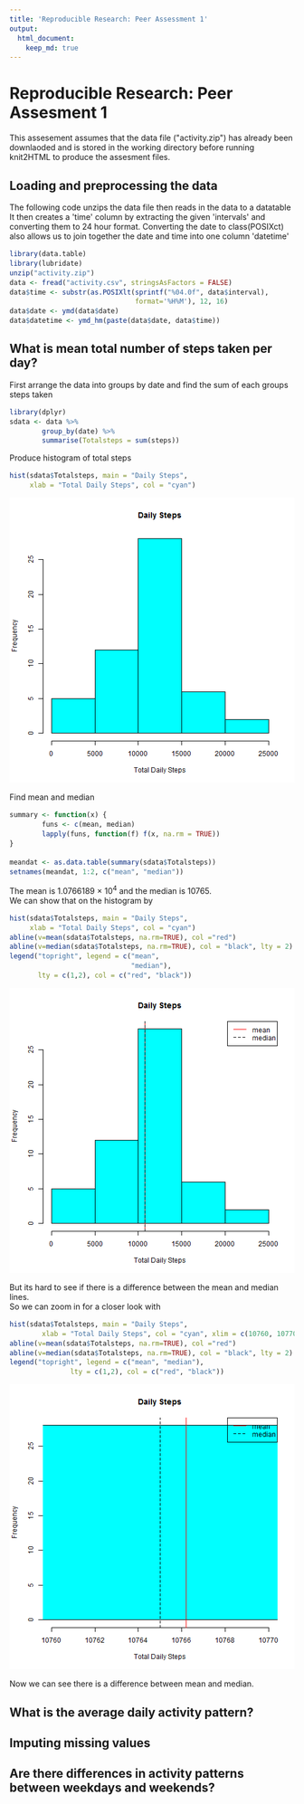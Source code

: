 ```yaml
---
title: 'Reproducible Research: Peer Assessment 1'
output:
  html_document:
    keep_md: true
---
```

# Reproducible Research: Peer Assesment 1

This assesement assumes that the data file ("activity.zip") has already been downlaoded and is stored in the working directory before running knit2HTML to produce the assesment files.

## Loading and preprocessing the data

The following code unzips the data file then reads in the data to a datatable 
It then creates a 'time' column by extracting the given 'intervals' and converting them to 24 hour format.
Converting the date to class(POSIXct) also allows us to join together the date and time into one column 'datetime'


```r
library(data.table)
library(lubridate)
unzip("activity.zip")
data <- fread("activity.csv", stringsAsFactors = FALSE)
data$time <- substr(as.POSIXlt(sprintf("%04.0f", data$interval), 
                               format='%H%M'), 12, 16)
data$date <- ymd(data$date)
data$datetime <- ymd_hm(paste(data$date, data$time))
```


## What is mean total number of steps taken per day?

First arrange the data into groups by date and find the sum of each groups steps taken


```r
library(dplyr)
sdata <- data %>%
        group_by(date) %>%
        summarise(Totalsteps = sum(steps))
```

Produce histogram of total steps    
     

```r
hist(sdata$Totalsteps, main = "Daily Steps",
     xlab = "Total Daily Steps", col = "cyan")
```

![plot of chunk unnamed-chunk-3](figure/unnamed-chunk-3-1.png) 

Find mean and median


```r
summary <- function(x) {
        funs <- c(mean, median)
        lapply(funs, function(f) f(x, na.rm = TRUE))
}

meandat <- as.data.table(summary(sdata$Totalsteps))
setnames(meandat, 1:2, c("mean", "median"))
```

The mean is 1.0766189 &times; 10<sup>4</sup> and the median is 10765.  
We can show that on the histogram by


```r
hist(sdata$Totalsteps, main = "Daily Steps",
     xlab = "Total Daily Steps", col = "cyan")
abline(v=mean(sdata$Totalsteps, na.rm=TRUE), col ="red")
abline(v=median(sdata$Totalsteps, na.rm=TRUE), col = "black", lty = 2)
legend("topright", legend = c("mean",
                              "median"), 
       lty = c(1,2), col = c("red", "black"))
```

![plot of chunk unnamed-chunk-5](figure/unnamed-chunk-5-1.png) 

But its hard to see if there is a difference between the mean and median lines.  
So we can zoom in for a closer look with


```r
hist(sdata$Totalsteps, main = "Daily Steps",
        xlab = "Total Daily Steps", col = "cyan", xlim = c(10760, 10770))
abline(v=mean(sdata$Totalsteps, na.rm=TRUE), col ="red")
abline(v=median(sdata$Totalsteps, na.rm=TRUE), col = "black", lty = 2)
legend("topright", legend = c("mean", "median"), 
               lty = c(1,2), col = c("red", "black"))
```

![plot of chunk unnamed-chunk-6](figure/unnamed-chunk-6-1.png) 

Now we can see there is a difference between mean and median.

## What is the average daily activity pattern?



## Imputing missing values



## Are there differences in activity patterns between weekdays and weekends?
